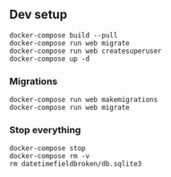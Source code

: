 ## Dev setup

```
docker-compose build --pull
docker-compose run web migrate
docker-compose run web createsuperuser
docker-compose up -d
```

### Migrations
```
docker-compose run web makemigrations
docker-compose run web migrate
```

### Stop everything
```
docker-compose stop
docker-compose rm -v
rm datetimefieldbroken/db.sqlite3
```
